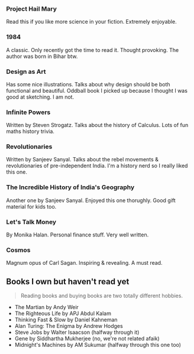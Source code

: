 ### Project Hail Mary

Read this if you like more science in your fiction. Extremely enjoyable.

### 1984

A classic. Only recently got the time to read it. Thought provoking. The author was born in Bihar btw.

### Design as Art

Has some nice illustrations. Talks about why design should be both functional and beautiful. Oddball book I picked up because I thought I was good at sketching. I am not.

### Infinite Powers

Written by Steven Strogatz. Talks about the history of Calculus. Lots of fun maths history trivia.

### Revolutionaries

Written by Sanjeev Sanyal. Talks about the rebel movements & revolutionaries of pre-independent India. I'm a history nerd so I really liked this one.

### The Incredible History of India's Geography

Another one by Sanjeev Sanyal. Enjoyed this one thorughly. Good gift material for kids too.

### Let's Talk Money

By Monika Halan. Personal finance stuff. Very well written.

### Cosmos

Magnum opus of Carl Sagan. Inspiring & revealing. A must read.

## Books I own but haven't read yet

> Reading books and buying books are two totally different hobbies.

- The Martian by Andy Weir
- The Righteous Life by APJ Abdul Kalam
- Thinking Fast & Slow by Daniel Kahneman
- Alan Turing: The Enigma by Andrew Hodges
- Steve Jobs by Walter Isaacson (halfway through it)
- Gene by Siddhartha Mukherjee (no, we're not related afaik)
- Midnight's Machines by AM Sukumar (halfway through this one too)
